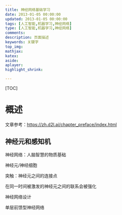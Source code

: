 ```yaml
---
title: 神经网络基础学习
date: 2013-01-05 00:00:00
updated: 2013-01-05 00:00:00
tags: [人工智能,机器学习,神经网络]
type: [人工智能,机器学习,神经网络]
comments:
description: 页面描述
keywords: 关键字
top_img:
mathjax:
katex:
aside:
aplayer:
highlight_shrink:

---
```


[TOC]

# 概述

文章参考：https://zh.d2l.ai/chapter_preface/index.html



## 神经元和感知机

神经网络：人脑智慧的物质基础

神经元/神经细胞

突触：神经元之间的连接点

在同一时间被激发的神经元之间的联系会被强化



神经网络设计



单层前馈型神经网络





